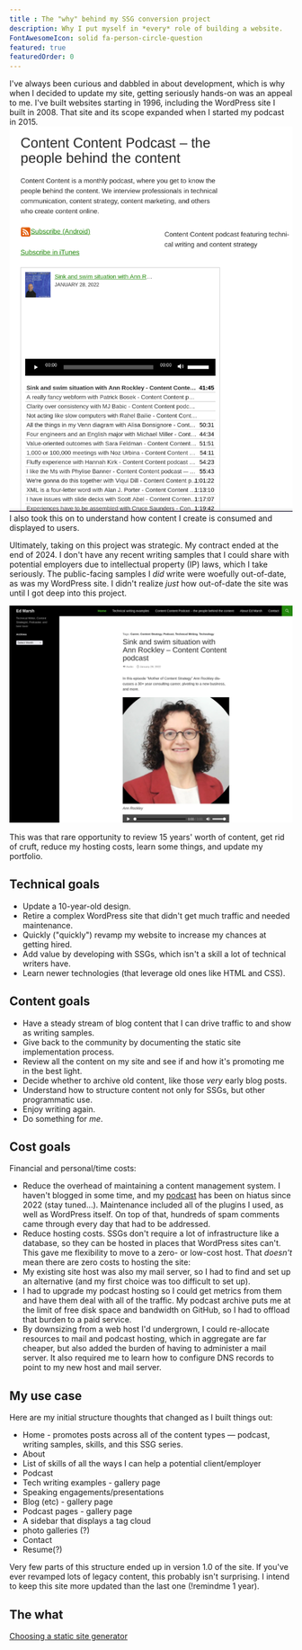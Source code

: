 ```yaml
---
title : The "why" behind my SSG conversion project
description: Why I put myself in *every* role of building a website.
FontAwesomeIcon: solid fa-person-circle-question
featured: true
featuredOrder: 0
---
```


I've always been curious and dabbled in about development, which is why when I decided to update my site, getting seriously hands-on was an appeal to me. I've built websites starting in 1996, including the WordPress site I built in 2008. That site and its scope expanded when I started my podcast in 2015.
![Legacy podcast landing page](../../assets/images/edmarsh-dot-com-podcast-page-1-may-2025.png)
I also took this on to understand how content I create is consumed and displayed to users.

Ultimately, taking on this project was strategic. My contract ended at the end of 2024. I don't have any recent writing samples that I could share with potential employers due to intellectual property (IP) laws, which I take seriously. The public-facing samples I *did* write were woefully out-of-date, as was my WordPress site. I didn't realize *just* how out-of-date the site was until I got deep into this project.

![My WordPress homepage as of 1 May 2025](/assets/images/edmarsh-dot-com-homepage-1-may-2025.png)

This was that rare opportunity to review 15 years' worth of content, get rid of cruft, reduce my hosting costs, learn some things, and update my portfolio.

## Technical goals

- Update a 10-year-old design.
- Retire a complex WordPress site that didn't get much traffic and needed maintenance.
- Quickly ("quickly") revamp my website to increase my chances at getting hired.
- Add value by developing with SSGs, which isn't a skill a lot of technical writers have.
- Learn newer technologies (that leverage old ones like HTML and CSS).

## Content goals

- Have a steady stream of blog content that I can drive traffic to and show as writing samples.
- Give back to the community by documenting the static site implementation process.
- Review all the content on my site and see if and how it's promoting me in the best light.
- Decide whether to archive old content, like those *very* early blog posts.
- Understand how to structure content not only for SSGs, but other programmatic use.
- Enjoy writing again.
- Do something for *me*.

## Cost goals

Financial and personal/time costs:

- Reduce the overhead of maintaining a content management system. I haven't blogged in some time, and my [podcast](/podcasts) has been on hiatus since 2022 (stay tuned&hellip;). Maintenance included all of the plugins I used, as well as WordPress itself. On top of that, hundreds of spam comments came through every day that had to be addressed.
- Reduce hosting costs. SSGs don't require a lot of infrastructure like a database, so they can be hosted in places that WordPress sites can't. This gave me flexibility to move to a zero- or low-cost host. That *doesn't* mean there are zero costs to hosting the site:
- My existing site host was also my mail server, so I had to find and set up an alternative (and my first choice was too difficult to set up).
- I had to upgrade my podcast hosting so I could get metrics from them and have them deal with all of the traffic. My podcast archive puts me at the limit of free disk space and bandwidth on GitHub, so I had to offload that burden to a paid service.
- By downsizing from a web host I'd undergrown, I could re-allocate resources to mail and podcast hosting, which in aggregate are far cheaper, but also added the burden of having to administer a mail server. It also required me to learn how to configure DNS records to point to my new host and mail server.

## My use case

Here are my initial structure thoughts that changed as I built things out:

- Home - promotes posts across all of the content types &mdash; podcast, writing samples, skills, and this SSG series.
- About
- List of skills of all the ways I can help a potential client/employer
- Podcast
- Tech writing examples - gallery page
- Speaking engagements/presentations
- Blog (etc) - gallery page
- Podcast pages  - gallery page
- A sidebar that displays a tag cloud
- photo galleries (?)
- Contact
- Resume(?)

Very few parts of this structure ended up in version 1.0 of the site. If you've ever revamped lots of legacy content, this probably isn't surprising. I intend to keep this site more updated than the last one (!remindme 1 year).

## The what

[Choosing a static site generator](../choosing-static-site-generator)